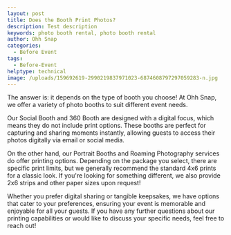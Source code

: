 ```yaml
---
layout: post
title: Does the Booth Print Photos?
description: Test description
keywords: photo booth rental, photo booth rental
author: Ohh Snap
categories:
  - Before Event
tags:
  - Before-Event
helptype: technical
image: /uploads/159692619-2990219837971023-6874608797297059283-n.jpg
---
```

The answer is: it depends on the type of booth you choose! At Ohh Snap, we offer a variety of photo booths to suit different event needs.

Our Social Booth and 360 Booth are designed with a digital focus, which means they do not include print options. These booths are perfect for capturing and sharing moments instantly, allowing guests to access their photos digitally via email or social media.

On the other hand, our Portrait Booths and Roaming Photography services do offer printing options. Depending on the package you select, there are specific print limits, but we generally recommend the standard 4x6 prints for a classic look. If you're looking for something different, we also provide 2x6 strips and other paper sizes upon request!

Whether you prefer digital sharing or tangible keepsakes, we have options that cater to your preferences, ensuring your event is memorable and enjoyable for all your guests. If you have any further questions about our printing capabilities or would like to discuss your specific needs, feel free to reach out!
